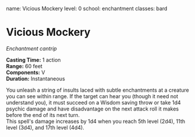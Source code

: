 name: Vicious Mockery
level: 0
school: enchantment
classes: bard

# Vicious Mockery 
_Enchantment cantrip_ 

**Casting Time:** 1 action    
**Range:** 60 feet    
**Components:** V    
**Duration:** Instantaneous 

You unleash a string of insults laced with subtle enchantments at a creature you can see within range. If the target can hear you (though it need not understand you), it must succeed on a Wisdom saving throw or take 1d4 psychic damage and have disadvantage on the next attack roll it makes before the end of its next turn.    
This spell's damage increases by 1d4 when you reach 5th level (2d4), 11th level (3d4), and 17th level (4d4).